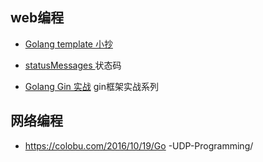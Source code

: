 ## web编程
- [Golang template 小抄 ](https://colobu.com/2019/11/05/Golang-Templates-Cheatsheet/) 
- [statusMessages ](https://github.com/gofiber/fiber/blob/master/status.go) 状态码

- [Golang Gin 实战](https://www.flysnow.org/2019/12/10/golang-gin-quick-start.html) gin框架实战系列

## 网络编程
- https://colobu.com/2016/10/19/Go -UDP-Programming/

## 
